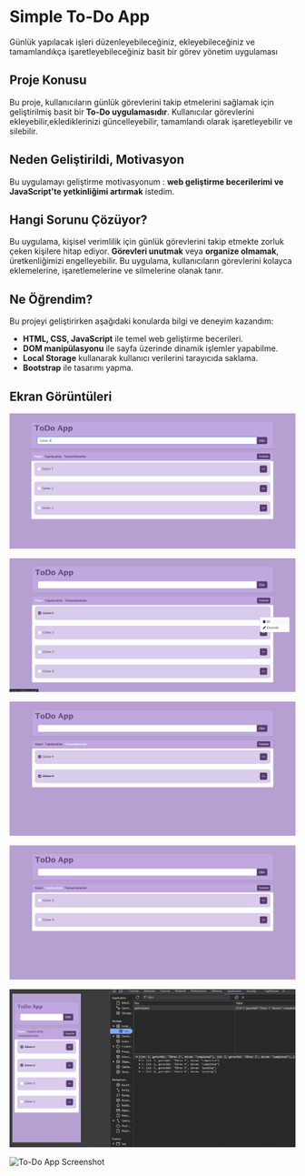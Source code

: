 # Simple To-Do App
Günlük yapılacak işleri düzenleyebileceğiniz, ekleyebileceğiniz ve tamamlandıkça işaretleyebileceğiniz basit bir görev yönetim uygulaması


## Proje Konusu

Bu proje, kullanıcıların günlük görevlerini takip etmelerini sağlamak için geliştirilmiş basit bir **To-Do uygulamasıdır**. Kullanıcılar görevlerini ekleyebilir,eklediklerinizi güncelleyebilir, tamamlandı olarak işaretleyebilir ve silebilir.

## Neden Geliştirildi, Motivasyon

Bu uygulamayı geliştirme motivasyonum : **web geliştirme becerilerimi ve JavaScript'te yetkinliğimi artırmak** istedim.

## Hangi Sorunu Çözüyor?

Bu uygulama, kişisel verimlilik için günlük görevlerini takip etmekte zorluk çeken kişilere hitap ediyor. **Görevleri unutmak** veya **organize olmamak**, üretkenliğimizi engelleyebilir. Bu uygulama, kullanıcıların görevlerini kolayca eklemelerine, işaretlemelerine ve silmelerine olanak tanır.

## Ne Öğrendim?

Bu projeyi geliştirirken aşağıdaki konularda bilgi ve deneyim kazandım:

- **HTML, CSS, JavaScript** ile temel web geliştirme becerileri.
- **DOM manipülasyonu** ile sayfa üzerinde dinamik işlemler yapabilme.
- **Local Storage** kullanarak kullanıcı verilerini tarayıcıda saklama.
- **Bootstrap** ile tasarımı yapma.

## Ekran Görüntüleri

  ![To-Do App Screenshot](./images/1.png)
  
  ![To-Do App Screenshot](./images/2.png)
  
  ![To-Do App Screenshot](./images/3.png)
  
  ![To-Do App Screenshot](./images/4.png)
  
  ![To-Do App Screenshot](./images/5.png)





![To-Do App Screenshot](./"C:\Users\Benas\Desktop\1.png")




